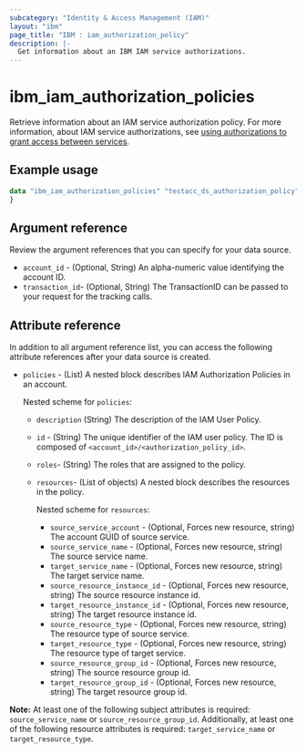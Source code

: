 ```yaml
---
subcategory: "Identity & Access Management (IAM)"
layout: "ibm"
page_title: "IBM : iam_authorization_policy"
description: |-
  Get information about an IBM IAM service authorizations.
---
```


# ibm_iam_authorization_policies

Retrieve information about an IAM service authorization policy. For more information, about IAM service authorizations, see [using authorizations to grant access between services](https://cloud.ibm.com/docs/account?topic=account-serviceauth).

## Example usage

```terraform
data "ibm_iam_authorization_policies" "testacc_ds_authorization_policy" {
}

```

## Argument reference

Review the argument references that you can specify for your data source.

- `account_id` - (Optional, String) An alpha-numeric value identifying the account ID.
- `transaction_id`- (Optional, String) The TransactionID can be passed to your request for the tracking calls.

## Attribute reference

In addition to all argument reference list, you can access the following attribute references after your data source is created.

- `policies` - (List) A nested block describes IAM Authorization Policies in an account.

  Nested scheme for `policies`:
  - `description`  (String) The description of the IAM User Policy.
  - `id` - (String) The unique identifier of the IAM user policy. The ID is composed of `<account_id>/<authorization_policy_id>`.
  - `roles`-  (String) The roles that are assigned to the policy.
  - `resources`- (List of objects) A nested block describes the resources in the policy.

    Nested scheme for `resources`:
    - `source_service_account` - (Optional, Forces new resource, string) The account GUID of source service.
    - `source_service_name` - (Optional, Forces new resource, string) The source service name.
    - `target_service_name` - (Optional, Forces new resource, string) The target service name.
    - `source_resource_instance_id` - (Optional, Forces new resource, string) The source resource instance id.
    - `target_resource_instance_id` - (Optional, Forces new resource, string) The target resource instance id.
    - `source_resource_type` - (Optional, Forces new resource, string) The resource type of source service.
    - `target_resource_type` - (Optional, Forces new resource, string) The resource type of target service.
    - `source_resource_group_id` - (Optional, Forces new resource, string) The source resource group id.
    - `target_resource_group_id` - (Optional, Forces new resource, string) The target resource group id.

**Note:**
At least one of the following subject attributes is required: `source_service_name` or `source_resource_group_id`.
Additionally, at least one of the following resource attributes is required: `target_service_name` or `target_resource_type`.
